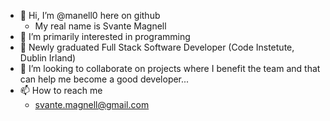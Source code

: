 - 👋 Hi, I’m @manell0 here on github
  - My real name is Svante Magnell
- 👀 I’m primarily interested in programming 
- 🌱 Newly graduated  Full Stack Software Developer (Code Instetute, Dublin Irland)
- 💞️ I’m looking to collaborate on projects where I benefit the team and that can help me become a good developer...
- 📫 How to reach me
  - svante.magnell@gmail.com

<!---
manell0/manell0 is a ✨ special ✨ repository because its `README.md` (this file) appears on your GitHub profile.
You can click the Preview link to take a look at your changes.
--->

